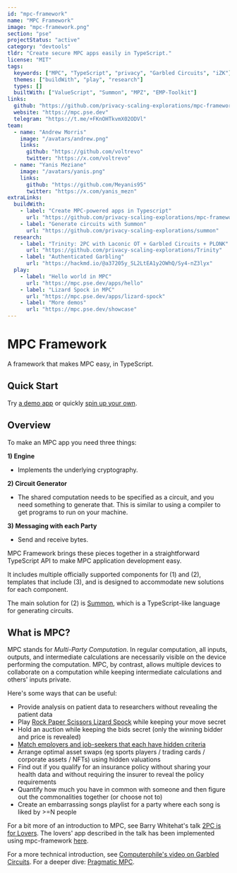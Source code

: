 ```yaml
---
id: "mpc-framework"
name: "MPC Framework"
image: "mpc-framework.png"
section: "pse"
projectStatus: "active"
category: "devtools"
tldr: "Create secure MPC apps easily in TypeScript."
license: "MIT"
tags:
  keywords: ["MPC", "TypeScript", "privacy", "Garbled Circuits", "iZK"]
  themes: ["buildWith", "play", "research"]
  types: []
  builtWith: ["ValueScript", "Summon", "MPZ", "EMP-Toolkit"]
links:
  github: "https://github.com/privacy-scaling-explorations/mpc-framework"
  website: "https://mpc.pse.dev"
  telegram: "https://t.me/+FKnOHTkvmX02ODVl"
team:
  - name: "Andrew Morris"
    image: "/avatars/andrew.png"
    links:
      github: "https://github.com/voltrevo"
      twitter: "https://x.com/voltrevo"
  - name: "Yanis Meziane"
    image: "/avatars/yanis.png"
    links:
      github: "https://github.com/Meyanis95"
      twitter: "https://x.com/yanis_mezn"
extraLinks:
  buildWith:
    - label: "Create MPC-powered apps in Typescript"
      url: "https://github.com/privacy-scaling-explorations/mpc-framework"
    - label: "Generate circuits with Summon"
      url: "https://github.com/privacy-scaling-explorations/summon"
  research:
    - label: "Trinity: 2PC with Laconic OT + Garbled Circuits + PLONK"
      url: "https://github.com/privacy-scaling-explorations/Trinity"
    - label: "Authenticated Garbling"
      url: "https://hackmd.io/@a37205y_SL2LtEA1y2OWhQ/Sy4-nZ3lyx"
  play:
    - label: "Hello world in MPC"
      url: "https://mpc.pse.dev/apps/hello"
    - label: "Lizard Spock in MPC"
      url: "https://mpc.pse.dev/apps/lizard-spock"
    - label: "More demos"
      url: "https://mpc.pse.dev/showcase"
---
```


# MPC Framework

A framework that makes MPC easy, in TypeScript.

## Quick Start

Try [a demo app](https://mpc.pse.dev/apps/hello) or quickly [spin up your own](https://github.com/privacy-scaling-explorations/mpc-framework?tab=readme-ov-file#usage-guide).

## Overview

To make an MPC app you need three things:

**1) Engine**

- Implements the underlying cryptography.

**2) Circuit Generator**

- The shared computation needs to be specified as a circuit, and you need something to generate
  that. This is similar to using a compiler to get programs to run on your machine.

**3) Messaging with each Party**

- Send and receive bytes.

MPC Framework brings these pieces together in a straightforward TypeScript API to make MPC
application development easy.

It includes multiple officially supported components for (1) and (2), templates that include (3),
and is designed to accommodate new solutions for each component.

The main solution for (2) is [Summon](https://github.com/privacy-scaling-explorations/summon), which is a TypeScript-like
language for generating circuits.

## What is MPC?

MPC stands for _Multi-Party Computation_. In regular computation, all inputs,
outputs, and intermediate calculations are necessarily visible on the device
performing the computation. MPC, by contrast, allows multiple devices to
collaborate on a computation while keeping intermediate calculations and others'
inputs private.

Here's some ways that can be useful:

- Provide analysis on patient data to researchers without revealing the patient data
- Play [Rock Paper Scissors Lizard Spock](https://github.com/privacy-scaling-explorations/mpc-lizard-spock) while keeping your move secret
- Hold an auction while keeping the bids secret (only the winning bidder and price is revealed)
- [Match employers and job-seekers that each have hidden criteria](https://github.com/cursive-team/pz-hiring)
- Arrange optimal asset swaps (eg sports players / trading cards / corporate assets / NFTs) using hidden valuations
- Find out if you qualify for an insurance policy without sharing your health data and without requiring the insurer to reveal the policy requirements
- Quantify how much you have in common with someone and then figure out the commonalities together (or choose not to)
- Create an embarrassing songs playlist for a party where each song is liked by >=N people

For a bit more of an introduction to MPC, see Barry Whitehat's talk
[2PC is for Lovers](https://www.youtube.com/watch?v=PzcDqegGoKI). The
lovers' app described in the talk has been implemented using mpc-framework
[here](https://mpc.pse.dev/apps/2pc-is-for-lovers).

For a more technical introduction, see [Computerphile's video on Garbled Circuits](https://www.youtube.com/watch?v=FMZ-HARN0gI). For a deeper dive: [Pragmatic MPC](https://securecomputation.org/).
